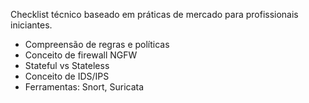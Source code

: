 Checklist técnico baseado em práticas de mercado para profissionais iniciantes.

- Compreensão de regras e políticas
- Conceito de firewall NGFW
- Stateful vs Stateless
- Conceito de IDS/IPS
- Ferramentas: Snort, Suricata